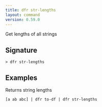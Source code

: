 ```yaml
---
title: dfr str-lengths
layout: command
version: 0.59.0
---
```


Get lengths of all strings

## Signature

```> dfr str-lengths ```

## Examples

Returns string lengths
```shell
[a ab abc] | dfr to-df | dfr str-lengths
```

